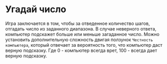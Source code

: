# Угадай число
Игра заключается в том, чтобы за отведенное количество шагов, отгадать число из заданного диапазона.
В случае неверного ответа, компьютер подскажет больше или меньше загаданное число.
Можно установить дополнительную сложность двигая ползунок `Честность компьютера`, который отвечает за вероятность того, 
что компьютер даст верную подсказку. Где 0 - компьютер всегда врет, 100 - всегда дает верную подсказку.
